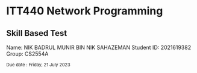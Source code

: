 # ITT440 Network Programming
## Skill Based Test

Name:  NIK BADRUL MUNIR BIN NIK SAHAZEMAN
Student ID:  2021619382
Group:  CS2554A

<sub> Due date : Friday, 21 July 2023

